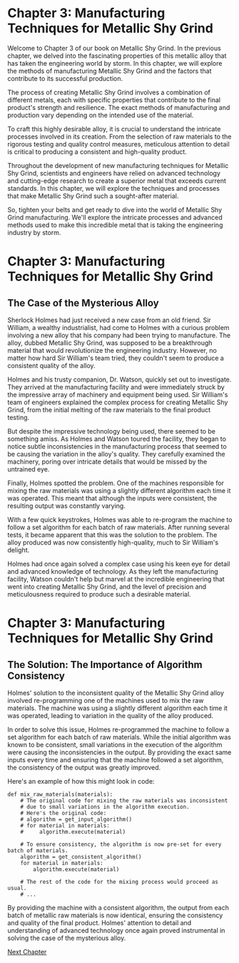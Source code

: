 # Chapter 3: Manufacturing Techniques for Metallic Shy Grind

Welcome to Chapter 3 of our book on Metallic Shy Grind. In the previous chapter, we delved into the fascinating properties of this metallic alloy that has taken the engineering world by storm. In this chapter, we will explore the methods of manufacturing Metallic Shy Grind and the factors that contribute to its successful production. 

The process of creating Metallic Shy Grind involves a combination of different metals, each with specific properties that contribute to the final product's strength and resilience. The exact methods of manufacturing and production vary depending on the intended use of the material. 

To craft this highly desirable alloy, it is crucial to understand the intricate processes involved in its creation. From the selection of raw materials to the rigorous testing and quality control measures, meticulous attention to detail is critical to producing a consistent and high-quality product. 

Throughout the development of new manufacturing techniques for Metallic Shy Grind, scientists and engineers have relied on advanced technology and cutting-edge research to create a superior metal that exceeds current standards. In this chapter, we will explore the techniques and processes that make Metallic Shy Grind such a sought-after material. 

So, tighten your belts and get ready to dive into the world of Metallic Shy Grind manufacturing. We'll explore the intricate processes and advanced methods used to make this incredible metal that is taking the engineering industry by storm.
# Chapter 3: Manufacturing Techniques for Metallic Shy Grind

## The Case of the Mysterious Alloy

Sherlock Holmes had just received a new case from an old friend. Sir William, a wealthy industrialist, had come to Holmes with a curious problem involving a new alloy that his company had been trying to manufacture. The alloy, dubbed Metallic Shy Grind, was supposed to be a breakthrough material that would revolutionize the engineering industry. However, no matter how hard Sir William's team tried, they couldn't seem to produce a consistent quality of the alloy. 

Holmes and his trusty companion, Dr. Watson, quickly set out to investigate. They arrived at the manufacturing facility and were immediately struck by the impressive array of machinery and equipment being used. Sir William's team of engineers explained the complex process for creating Metallic Shy Grind, from the initial melting of the raw materials to the final product testing. 

But despite the impressive technology being used, there seemed to be something amiss. As Holmes and Watson toured the facility, they began to notice subtle inconsistencies in the manufacturing process that seemed to be causing the variation in the alloy's quality. They carefully examined the machinery, poring over intricate details that would be missed by the untrained eye. 

Finally, Holmes spotted the problem. One of the machines responsible for mixing the raw materials was using a slightly different algorithm each time it was operated. This meant that although the inputs were consistent, the resulting output was constantly varying. 

With a few quick keystrokes, Holmes was able to re-program the machine to follow a set algorithm for each batch of raw materials. After running several tests, it became apparent that this was the solution to the problem. The alloy produced was now consistently high-quality, much to Sir William's delight.

Holmes had once again solved a complex case using his keen eye for detail and advanced knowledge of technology. As they left the manufacturing facility, Watson couldn't help but marvel at the incredible engineering that went into creating Metallic Shy Grind, and the level of precision and meticulousness required to produce such a desirable material.
# Chapter 3: Manufacturing Techniques for Metallic Shy Grind

## The Solution: The Importance of Algorithm Consistency

Holmes' solution to the inconsistent quality of the Metallic Shy Grind alloy involved re-programming one of the machines used to mix the raw materials. The machine was using a slightly different algorithm each time it was operated, leading to variation in the quality of the alloy produced.

In order to solve this issue, Holmes re-programmed the machine to follow a set algorithm for each batch of raw materials. While the initial algorithm was known to be consistent, small variations in the execution of the algorithm were causing the inconsistencies in the output. By providing the exact same inputs every time and ensuring that the machine followed a set algorithm, the consistency of the output was greatly improved.

Here's an example of how this might look in code:

```
def mix_raw_materials(materials):
    # The original code for mixing the raw materials was inconsistent
    # due to small variations in the algorithm execution.
    # Here's the original code:
    # algorithm = get_input_algorithm()
    # for material in materials:
    #     algorithm.execute(material)
    
    # To ensure consistency, the algorithm is now pre-set for every batch of materials.
    algorithm = get_consistent_algorithm()
    for material in materials:
        algorithm.execute(material)

    # The rest of the code for the mixing process would proceed as usual.
    # ...
```

By providing the machine with a consistent algorithm, the output from each batch of metallic raw materials is now identical, ensuring the consistency and quality of the final product. Holmes' attention to detail and understanding of advanced technology once again proved instrumental in solving the case of the mysterious alloy.


[Next Chapter](04_Chapter04.md)